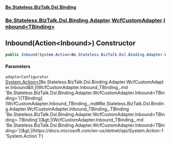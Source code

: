 #### [Be.Stateless.BizTalk.Dsl.Binding](README.md 'README')
### [Be.Stateless.BizTalk.Dsl.Binding.Adapter](Be.Stateless.BizTalk.Dsl.Binding.Adapter.md 'Be.Stateless.BizTalk.Dsl.Binding.Adapter').[WcfCustomAdapter](WcfCustomAdapter.md 'Be.Stateless.BizTalk.Dsl.Binding.Adapter.WcfCustomAdapter').[Inbound&lt;TBinding&gt;](WcfCustomAdapter.Inbound_TBinding_.md 'Be.Stateless.BizTalk.Dsl.Binding.Adapter.WcfCustomAdapter.Inbound<TBinding>')

## Inbound(Action<Inbound<TBinding>>) Constructor

```csharp
public Inbound(System.Action<Be.Stateless.BizTalk.Dsl.Binding.Adapter.WcfCustomAdapter.Inbound<TBinding>> adapterConfigurator);
```
#### Parameters

<a name='Be.Stateless.BizTalk.Dsl.Binding.Adapter.WcfCustomAdapter.Inbound_TBinding_.Inbound(System.Action_Be.Stateless.BizTalk.Dsl.Binding.Adapter.WcfCustomAdapter.Inbound_TBinding__).adapterConfigurator'></a>

`adapterConfigurator` [System.Action&lt;](https://docs.microsoft.com/en-us/dotnet/api/System.Action-1 'System.Action`1')[Be.Stateless.BizTalk.Dsl.Binding.Adapter.WcfCustomAdapter.Inbound&lt;](WcfCustomAdapter.Inbound_TBinding_.md 'Be.Stateless.BizTalk.Dsl.Binding.Adapter.WcfCustomAdapter.Inbound<TBinding>')[TBinding](WcfCustomAdapter.Inbound_TBinding_.md#Be.Stateless.BizTalk.Dsl.Binding.Adapter.WcfCustomAdapter.Inbound_TBinding_.TBinding 'Be.Stateless.BizTalk.Dsl.Binding.Adapter.WcfCustomAdapter.Inbound<TBinding>.TBinding')[&gt;](WcfCustomAdapter.Inbound_TBinding_.md 'Be.Stateless.BizTalk.Dsl.Binding.Adapter.WcfCustomAdapter.Inbound<TBinding>')[&gt;](https://docs.microsoft.com/en-us/dotnet/api/System.Action-1 'System.Action`1')